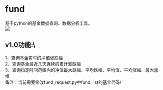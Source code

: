 # fund
基于python的基金数据查询、数据分析工具。\
![](https://th.readme.me/f/2660/thumb.cover.jpg?t=01)
## v1.0功能:\
1、查询基金实时的净值涨跌幅\
2、查询基金最近几天连续的累计涨跌幅\
3、查询指定时间范围内的净值最大跌幅、平均跌幅、平均值、平均涨幅、最大涨幅\
备注：当前需要修改fund_request.py中fund_list的基金代码\